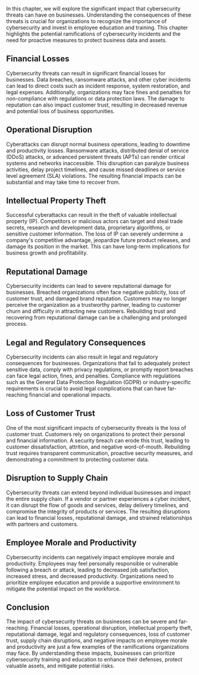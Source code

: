 
In this chapter, we will explore the significant impact that cybersecurity threats can have on businesses. Understanding the consequences of these threats is crucial for organizations to recognize the importance of cybersecurity and invest in employee education and training. This chapter highlights the potential ramifications of cybersecurity incidents and the need for proactive measures to protect business data and assets.

Financial Losses
----------------

Cybersecurity threats can result in significant financial losses for businesses. Data breaches, ransomware attacks, and other cyber incidents can lead to direct costs such as incident response, system restoration, and legal expenses. Additionally, organizations may face fines and penalties for non-compliance with regulations or data protection laws. The damage to reputation can also impact customer trust, resulting in decreased revenue and potential loss of business opportunities.

Operational Disruption
----------------------

Cyberattacks can disrupt normal business operations, leading to downtime and productivity losses. Ransomware attacks, distributed denial of service (DDoS) attacks, or advanced persistent threats (APTs) can render critical systems and networks inaccessible. This disruption can paralyze business activities, delay project timelines, and cause missed deadlines or service level agreement (SLA) violations. The resulting financial impacts can be substantial and may take time to recover from.

Intellectual Property Theft
---------------------------

Successful cyberattacks can result in the theft of valuable intellectual property (IP). Competitors or malicious actors can target and steal trade secrets, research and development data, proprietary algorithms, or sensitive customer information. The loss of IP can severely undermine a company's competitive advantage, jeopardize future product releases, and damage its position in the market. This can have long-term implications for business growth and profitability.

Reputational Damage
-------------------

Cybersecurity incidents can lead to severe reputational damage for businesses. Breached organizations often face negative publicity, loss of customer trust, and damaged brand reputation. Customers may no longer perceive the organization as a trustworthy partner, leading to customer churn and difficulty in attracting new customers. Rebuilding trust and recovering from reputational damage can be a challenging and prolonged process.

Legal and Regulatory Consequences
---------------------------------

Cybersecurity incidents can also result in legal and regulatory consequences for businesses. Organizations that fail to adequately protect sensitive data, comply with privacy regulations, or promptly report breaches can face legal action, fines, and penalties. Compliance with regulations such as the General Data Protection Regulation (GDPR) or industry-specific requirements is crucial to avoid legal complications that can have far-reaching financial and operational impacts.

Loss of Customer Trust
----------------------

One of the most significant impacts of cybersecurity threats is the loss of customer trust. Customers rely on organizations to protect their personal and financial information. A security breach can erode this trust, leading to customer dissatisfaction, attrition, and negative word-of-mouth. Rebuilding trust requires transparent communication, proactive security measures, and demonstrating a commitment to protecting customer data.

Disruption to Supply Chain
--------------------------

Cybersecurity threats can extend beyond individual businesses and impact the entire supply chain. If a vendor or partner experiences a cyber incident, it can disrupt the flow of goods and services, delay delivery timelines, and compromise the integrity of products or services. The resulting disruptions can lead to financial losses, reputational damage, and strained relationships with partners and customers.

Employee Morale and Productivity
--------------------------------

Cybersecurity incidents can negatively impact employee morale and productivity. Employees may feel personally responsible or vulnerable following a breach or attack, leading to decreased job satisfaction, increased stress, and decreased productivity. Organizations need to prioritize employee education and provide a supportive environment to mitigate the potential impact on the workforce.

Conclusion
----------

The impact of cybersecurity threats on businesses can be severe and far-reaching. Financial losses, operational disruption, intellectual property theft, reputational damage, legal and regulatory consequences, loss of customer trust, supply chain disruptions, and negative impacts on employee morale and productivity are just a few examples of the ramifications organizations may face. By understanding these impacts, businesses can prioritize cybersecurity training and education to enhance their defenses, protect valuable assets, and mitigate potential risks.
